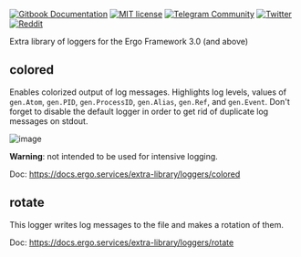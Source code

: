 [![Gitbook Documentation](https://img.shields.io/badge/GitBook-Documentation-f37f40?style=plastic&logo=gitbook&logoColor=white&style=flat)](https://docs.ergo.services/extra-library/loggers)
[![MIT license](https://img.shields.io/badge/license-MIT-brightgreen.svg)](https://opensource.org/licenses/MIT)
[![Telegram Community](https://img.shields.io/badge/Telegram-ergo__services-229ed9?style=flat&logo=telegram&logoColor=white)](https://t.me/ergo_services)
[![Twitter](https://img.shields.io/badge/Twitter-ergo__services-00acee?style=flat&logo=twitter&logoColor=white)](https://twitter.com/ergo_services)
[![Reddit](https://img.shields.io/badge/Reddit-r/ergo__services-ff4500?style=plastic&logo=reddit&logoColor=white&style=flat)](https://reddit.com/r/ergo_services)

Extra library of loggers for the Ergo Framework 3.0 (and above)

## colored
Enables colorized output of log messages. Highlights log levels, values of `gen.Atom`, `gen.PID`, `gen.ProcessID`, `gen.Alias`, `gen.Ref`, and `gen.Event`.
Don't forget to disable the default logger in order to get rid of duplicate log messages on stdout.

![image](https://github.com/ergo-services/logger/assets/118860/bbe38476-a507-45d4-b430-e98eb41a188a)

**Warning**: not intended to be used for intensive logging.

Doc: https://docs.ergo.services/extra-library/loggers/colored

## rotate
This logger writes log messages to the file and makes a rotation of them.

Doc: https://docs.ergo.services/extra-library/loggers/rotate

